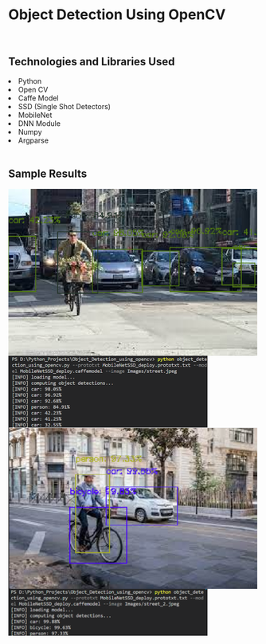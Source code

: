 # Object Detection Using OpenCV

<br>

## Technologies and Libraries Used

<li> Python </li>
<li> Open CV </li>
<li> Caffe Model </li>
<li> SSD (Single Shot Detectors)  </li>
<li> MobileNet </li>
<li> DNN Module </li>
<li> Numpy </li>
<li> Argparse </li>

<br>

## Sample Results

<img align="left" src="https://github.com/Noel6161131110/Object_Detection_using_OpenCV/blob/main/assets/street_1.png" width="500"/>
 
<img align="left" src="https://github.com/Noel6161131110/Object_Detection_using_OpenCV/blob/main/assets/street_1(result).png" width="400"/>
 

<img align="left" src="https://github.com/Noel6161131110/Object_Detection_using_OpenCV/blob/main/assets/street_2.png" width="500"/>
 
<img align="left" src="https://github.com/Noel6161131110/Object_Detection_using_OpenCV/blob/main/assets/street_2(result).png" width="400"/>
 
